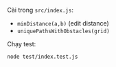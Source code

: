Cài trong `src/index.js`:
- `minDistance(a,b)` (edit distance)
- `uniquePathsWithObstacles(grid)`

Chạy test:
```bash
node test/index.test.js
```
